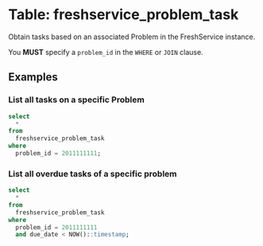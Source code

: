 # Table: freshservice_problem_task

Obtain tasks based on an associated Problem in the FreshService instance.

You **MUST** specify a `problem_id` in the `WHERE` or `JOIN` clause.

## Examples

### List all tasks on a specific Problem

```sql
select
  *
from
  freshservice_problem_task
where
  problem_id = 2011111111;
```

### List all overdue tasks of a specific problem

```sql
select
  *
from
  freshservice_problem_task
where
  problem_id = 2011111111
  and due_date < NOW()::timestamp;
```
